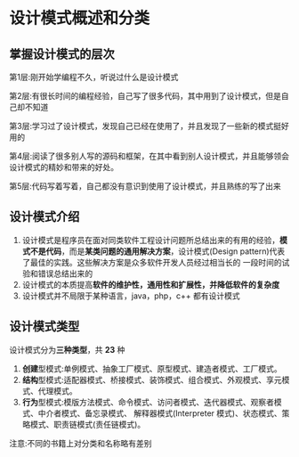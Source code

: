 # 设计模式概述和分类

## 掌握设计模式的层次

第1层:刚开始学编程不久，听说过什么是设计模式

第2层:有很长时间的编程经验，自己写了很多代码，其中用到了设计模式，但是自己却不知道

第3层:学习过了设计模式，发现自己已经在使用了，并且发现了一些新的模式挺好用的

第4层:阅读了很多别人写的源码和框架，在其中看到别人设计模式，并且能够领会设计模式的精妙和带来的好处。

第5层:代码写着写着，自己都没有意识到使用了设计模式，并且熟练的写了出来

## 设计模式介绍

1. 设计模式是程序员在面对同类软件工程设计问题所总结出来的有用的经验，**模式不是代码**，而是**某类问题的通用解决方案**，设计模式(Design pattern)代表了最佳的实践。这些解决方案是众多软件开发人员经过相当长的 一段时间的试验和错误总结出来的
2. 设计模式的本质提高**软件的维护性，通用性和扩展性，并降低软件的复杂度**
3. 设计模式并不局限于某种语言，java，php，c++ 都有设计模式

## 设计模式类型

设计模式分为**三种类型**，共 **23** 种

1. **创建**型模式:单例模式、抽象工厂模式、原型模式、建造者模式、工厂模式。
2. **结构**型模式:适配器模式、桥接模式、装饰模式、组合模式、外观模式、享元模式、代理模式。
3. **行为**型模式:模版方法模式、命令模式、访问者模式、迭代器模式、观察者模式、中介者模式、备忘录模式、 解释器模式(Interpreter 模式)、状态模式、策略模式、职责链模式(责任链模式)。

注意:不同的书籍上对分类和名称略有差别

